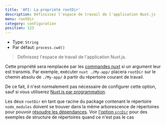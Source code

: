 ```yaml
---
title: 'API: La propriété rootDir'
description: Définissez l'espace de travail de l'application Nuxt.js
menu: rootDir
category: configuration
position: 123
---
```


- Type: `String`
- Par défaut: `process.cwd()`

> Définissez l'espace de travail de l'application Nuxt.js.

Cette propriété sera remplacée par les [commandes nuxt](/guide/commands) si un argument leur est transmis. Par exemple, exécuter `nuxt ./My-app/` placera `rootDir` sur le chemin absolu de `./My-app/` à partir du répertoire courant de travail.

De ce fait, il n'est normalement pas nécessaire de configurer cette option, sauf si vous utiliserez [Nuxt.js par programmation](/api/nuxt).

<div class="Alert Alert--blue">

Les deux `rootDir` en tant que racine du package contenant le répertoire `node_modules` doivent se trouver dans la même arborescence de répertoires pour pouvoir [résoudre les dépendances](https://nodejs.org/api/modules.html#modules_all_together). Voir [l'option `srcDir`](/api/configuration-srcdir) pour des exemples de structure de répertoires quand ce n'est pas le cas

</div>
